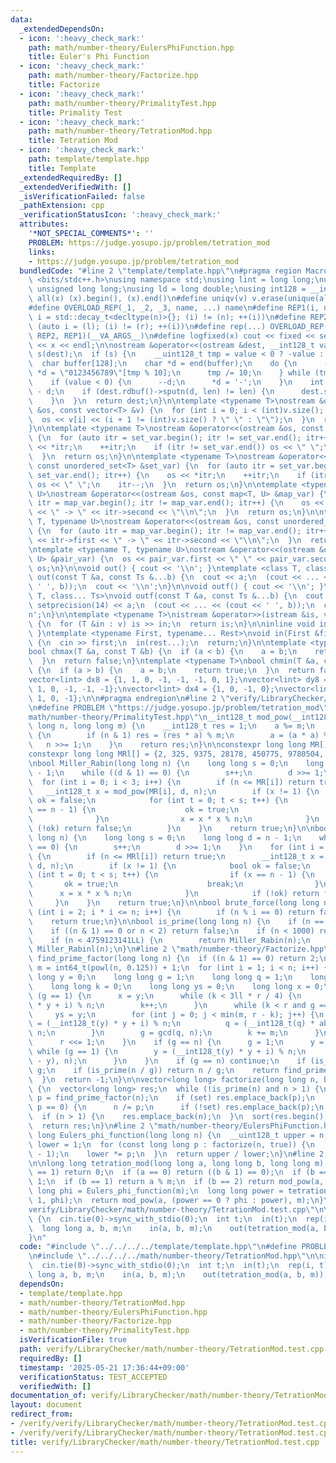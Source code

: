 ```yaml
---
data:
  _extendedDependsOn:
  - icon: ':heavy_check_mark:'
    path: math/number-theory/EulersPhiFunction.hpp
    title: Euler's Phi Function
  - icon: ':heavy_check_mark:'
    path: math/number-theory/Factorize.hpp
    title: Factorize
  - icon: ':heavy_check_mark:'
    path: math/number-theory/PrimalityTest.hpp
    title: Primality Test
  - icon: ':heavy_check_mark:'
    path: math/number-theory/TetrationMod.hpp
    title: Tetration Mod
  - icon: ':heavy_check_mark:'
    path: template/template.hpp
    title: Template
  _extendedRequiredBy: []
  _extendedVerifiedWith: []
  _isVerificationFailed: false
  _pathExtension: cpp
  _verificationStatusIcon: ':heavy_check_mark:'
  attributes:
    '*NOT_SPECIAL_COMMENTS*': ''
    PROBLEM: https://judge.yosupo.jp/problem/tetration_mod
    links:
    - https://judge.yosupo.jp/problem/tetration_mod
  bundledCode: "#line 2 \"template/template.hpp\"\n#pragma region Macros\n#include\
    \ <bits/stdc++.h>\nusing namespace std;\nusing lint = long long;\nusing ull =\
    \ unsigned long long;\nusing ld = long double;\nusing int128 = __int128_t;\n#define\
    \ all(x) (x).begin(), (x).end()\n#define uniqv(v) v.erase(unique(all(v)), v.end())\n\
    #define OVERLOAD_REP(_1, _2, _3, name, ...) name\n#define REP1(i, n) for (auto\
    \ i = std::decay_t<decltype(n)>{}; (i) != (n); ++(i))\n#define REP2(i, l, r) for\
    \ (auto i = (l); (i) != (r); ++(i))\n#define rep(...) OVERLOAD_REP(__VA_ARGS__,\
    \ REP2, REP1)(__VA_ARGS__)\n#define logfixed(x) cout << fixed << setprecision(10)\
    \ << x << endl;\n\nostream &operator<<(ostream &dest, __int128_t value) {\n  ostream::sentry\
    \ s(dest);\n  if (s) {\n    __uint128_t tmp = value < 0 ? -value : value;\n  \
    \  char buffer[128];\n    char *d = end(buffer);\n    do {\n      --d;\n     \
    \ *d = \"0123456789\"[tmp % 10];\n      tmp /= 10;\n    } while (tmp != 0);\n\
    \    if (value < 0) {\n      --d;\n      *d = '-';\n    }\n    int len = end(buffer)\
    \ - d;\n    if (dest.rdbuf()->sputn(d, len) != len) {\n      dest.setstate(ios_base::badbit);\n\
    \    }\n  }\n  return dest;\n}\n\ntemplate <typename T>\nostream &operator<<(ostream\
    \ &os, const vector<T> &v) {\n  for (int i = 0; i < (int)v.size(); i++) {\n  \
    \  os << v[i] << (i + 1 != (int)v.size() ? \" \" : \"\");\n  }\n  return os;\n\
    }\n\ntemplate <typename T>\nostream &operator<<(ostream &os, const set<T> &set_var)\
    \ {\n  for (auto itr = set_var.begin(); itr != set_var.end(); itr++) {\n    os\
    \ << *itr;\n    ++itr;\n    if (itr != set_var.end()) os << \" \";\n    itr--;\n\
    \  }\n  return os;\n}\n\ntemplate <typename T>\nostream &operator<<(ostream &os,\
    \ const unordered_set<T> &set_var) {\n  for (auto itr = set_var.begin(); itr !=\
    \ set_var.end(); itr++) {\n    os << *itr;\n    ++itr;\n    if (itr != set_var.end())\
    \ os << \" \";\n    itr--;\n  }\n  return os;\n}\n\ntemplate <typename T, typename\
    \ U>\nostream &operator<<(ostream &os, const map<T, U> &map_var) {\n  for (auto\
    \ itr = map_var.begin(); itr != map_var.end(); itr++) {\n    os << itr->first\
    \ << \" -> \" << itr->second << \"\\n\";\n  }\n  return os;\n}\n\ntemplate <typename\
    \ T, typename U>\nostream &operator<<(ostream &os, const unordered_map<T, U> &map_var)\
    \ {\n  for (auto itr = map_var.begin(); itr != map_var.end(); itr++) {\n    os\
    \ << itr->first << \" -> \" << itr->second << \"\\n\";\n  }\n  return os;\n}\n\
    \ntemplate <typename T, typename U>\nostream &operator<<(ostream &os, const pair<T,\
    \ U> &pair_var) {\n  os << pair_var.first << \" \" << pair_var.second;\n  return\
    \ os;\n}\n\nvoid out() { cout << '\\n'; }\ntemplate <class T, class... Ts>\nvoid\
    \ out(const T &a, const Ts &...b) {\n  cout << a;\n  (cout << ... << (cout <<\
    \ ' ', b));\n  cout << '\\n';\n}\n\nvoid outf() { cout << '\\n'; }\ntemplate <class\
    \ T, class... Ts>\nvoid outf(const T &a, const Ts &...b) {\n  cout << fixed <<\
    \ setprecision(14) << a;\n  (cout << ... << (cout << ' ', b));\n  cout << '\\\
    n';\n}\n\ntemplate <typename T>\nistream &operator>>(istream &is, vector<T> &v)\
    \ {\n  for (T &in : v) is >> in;\n  return is;\n}\n\ninline void in(void) { return;\
    \ }\ntemplate <typename First, typename... Rest>\nvoid in(First &first, Rest &...rest)\
    \ {\n  cin >> first;\n  in(rest...);\n  return;\n}\n\ntemplate <typename T>\n\
    bool chmax(T &a, const T &b) {\n  if (a < b) {\n    a = b;\n    return true;\n\
    \  }\n  return false;\n}\ntemplate <typename T>\nbool chmin(T &a, const T &b)\
    \ {\n  if (a > b) {\n    a = b;\n    return true;\n  }\n  return false;\n}\n\n\
    vector<lint> dx8 = {1, 1, 0, -1, -1, -1, 0, 1};\nvector<lint> dy8 = {0, 1, 1,\
    \ 1, 0, -1, -1, -1};\nvector<lint> dx4 = {1, 0, -1, 0};\nvector<lint> dy4 = {0,\
    \ 1, 0, -1};\n\n#pragma endregion\n#line 2 \"verify/LibraryChecker/math/number-theory/TetrationMod.test.cpp\"\
    \n#define PROBLEM \"https://judge.yosupo.jp/problem/tetration_mod\"\n#line 1 \"\
    math/number-theory/PrimalityTest.hpp\"\n__int128_t mod_pow(__int128_t a, long\
    \ long n, long long m) {\n    __int128_t res = 1;\n    a %= m;\n    while (n)\
    \ {\n        if (n & 1) res = (res * a) % m;\n        a = (a * a) % m;\n     \
    \   n >>= 1;\n    }\n    return res;\n}\n\nconstexpr long long MR[] = {2, 7, 61};\n\
    constexpr long long MRl[] = {2, 325, 9375, 28178, 450775, 9780504, 1795265022};\n\
    \nbool Miller_Rabin(long long n) {\n    long long s = 0;\n    long long d = n\
    \ - 1;\n    while ((d & 1) == 0) {\n        s++;\n        d >>= 1;\n    }\n  \
    \  for (int i = 0; i < 3; i++) {\n        if (n <= MR[i]) return true;\n     \
    \   __int128_t x = mod_pow(MR[i], d, n);\n        if (x != 1) {\n            bool\
    \ ok = false;\n            for (int t = 0; t < s; t++) {\n                if (x\
    \ == n - 1) {\n                    ok = true;\n                    break;\n  \
    \              }\n                x = x * x % n;\n            }\n            if\
    \ (!ok) return false;\n        }\n    }\n    return true;\n}\n\nbool Miller_Rabinl(long\
    \ long n) {\n    long long s = 0;\n    long long d = n - 1;\n    while ((d & 1)\
    \ == 0) {\n        s++;\n        d >>= 1;\n    }\n    for (int i = 0; i < 7; i++)\
    \ {\n        if (n <= MRl[i]) return true;\n        __int128_t x = mod_pow(MRl[i],\
    \ d, n);\n        if (x != 1) {\n            bool ok = false;\n            for\
    \ (int t = 0; t < s; t++) {\n                if (x == n - 1) {\n             \
    \       ok = true;\n                    break;\n                }\n          \
    \      x = x * x % n;\n            }\n            if (!ok) return false;\n   \
    \     }\n    }\n    return true;\n}\n\nbool brute_force(long long n) {\n    for\
    \ (int i = 2; i * i <= n; i++) {\n        if (n % i == 0) return false;\n    }\n\
    \    return true;\n}\n\nbool is_prime(long long n) {\n    if (n == 2) return true;\n\
    \    if ((n & 1) == 0 or n < 2) return false;\n    if (n < 1000) return brute_force(n);\n\
    \    if (n < 4759123141LL) {\n        return Miller_Rabin(n);\n    }\n    return\
    \ Miller_Rabinl(n);\n}\n#line 2 \"math/number-theory/Factorize.hpp\"\n\nlong long\
    \ find_prime_factor(long long n) {\n  if ((n & 1) == 0) return 2;\n  long long\
    \ m = int64_t(powl(n, 0.125)) + 1;\n  for (int i = 1; i < n; i++) {\n    long\
    \ long y = 0;\n    long long g = 1;\n    long long q = 1;\n    long long r = 1;\n\
    \    long long k = 0;\n    long long ys = 0;\n    long long x = 0;\n    while\
    \ (g == 1) {\n      x = y;\n      while (k < 3ll * r / 4) {\n        y = (__int128_t(y)\
    \ * y + i) % n;\n        k++;\n      }\n      while (k < r and g == 1) {\n   \
    \     ys = y;\n        for (int j = 0; j < min(m, r - k); j++) {\n          y\
    \ = (__int128_t(y) * y + i) % n;\n          q = (__int128_t(q) * abs(x - y)) %\
    \ n;\n        }\n        g = gcd(q, n);\n        k += m;\n      }\n      k = r;\n\
    \      r <<= 1;\n    }\n    if (g == n) {\n      g = 1;\n      y = ys;\n     \
    \ while (g == 1) {\n        y = (__int128_t(y) * y + i) % n;\n        g = gcd(abs(x\
    \ - y), n);\n      }\n    }\n    if (g == n) continue;\n    if (is_prime(g)) return\
    \ g;\n    if (is_prime(n / g)) return n / g;\n    return find_prime_factor(g);\n\
    \  }\n  return -1;\n}\n\nvector<long long> factorize(long long n, bool set = false)\
    \ {\n  vector<long long> res;\n  while (!is_prime(n) and n > 1) {\n    long long\
    \ p = find_prime_factor(n);\n    if (set) res.emplace_back(p);\n    while (n %\
    \ p == 0) {\n      n /= p;\n      if (!set) res.emplace_back(p);\n    }\n  }\n\
    \  if (n > 1) {\n    res.emplace_back(n);\n  }\n  sort(res.begin(), res.end());\n\
    \  return res;\n}\n#line 2 \"math/number-theory/EulersPhiFunction.hpp\"\n\nlong\
    \ long Eulers_phi_function(long long n) {\n  __uint128_t upper = n;\n  __uint128_t\
    \ lower = 1;\n  for (const long long p : factorize(n, true)) {\n    upper *= (p\
    \ - 1);\n    lower *= p;\n  }\n  return upper / lower;\n}\n#line 2 \"math/number-theory/TetrationMod.hpp\"\
    \n\nlong long tetration_mod(long long a, long long b, long long m) {\n  if (m\
    \ == 1) return 0;\n  if (a == 0) return ((b & 1) == 0);\n  if (b == 0) return\
    \ 1;\n  if (b == 1) return a % m;\n  if (b == 2) return mod_pow(a, a, m);\n  long\
    \ long phi = Eulers_phi_function(m);\n  long long power = tetration_mod(a, b -\
    \ 1, phi);\n  return mod_pow(a, (power == 0 ? phi : power), m);\n}\n#line 4 \"\
    verify/LibraryChecker/math/number-theory/TetrationMod.test.cpp\"\n\nint main()\
    \ {\n  cin.tie(0)->sync_with_stdio(0);\n  int t;\n  in(t);\n  rep(i, t) {\n  \
    \  long long a, b, m;\n    in(a, b, m);\n    out(tetration_mod(a, b, m));\n  }\n\
    }\n"
  code: "#include \"../../../../template/template.hpp\"\n#define PROBLEM \"https://judge.yosupo.jp/problem/tetration_mod\"\
    \n#include \"../../../../math/number-theory/TetrationMod.hpp\"\n\nint main() {\n\
    \  cin.tie(0)->sync_with_stdio(0);\n  int t;\n  in(t);\n  rep(i, t) {\n    long\
    \ long a, b, m;\n    in(a, b, m);\n    out(tetration_mod(a, b, m));\n  }\n}"
  dependsOn:
  - template/template.hpp
  - math/number-theory/TetrationMod.hpp
  - math/number-theory/EulersPhiFunction.hpp
  - math/number-theory/Factorize.hpp
  - math/number-theory/PrimalityTest.hpp
  isVerificationFile: true
  path: verify/LibraryChecker/math/number-theory/TetrationMod.test.cpp
  requiredBy: []
  timestamp: '2025-05-21 17:36:44+09:00'
  verificationStatus: TEST_ACCEPTED
  verifiedWith: []
documentation_of: verify/LibraryChecker/math/number-theory/TetrationMod.test.cpp
layout: document
redirect_from:
- /verify/verify/LibraryChecker/math/number-theory/TetrationMod.test.cpp
- /verify/verify/LibraryChecker/math/number-theory/TetrationMod.test.cpp.html
title: verify/LibraryChecker/math/number-theory/TetrationMod.test.cpp
---
```


